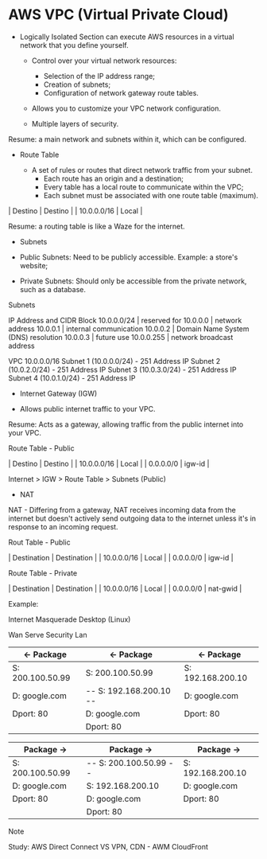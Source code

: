 # AWS VPC (Virtual Private Cloud)

- Logically Isolated Section can execute AWS resources in a virtual network that you define yourself.

  - Control over your virtual network resources:
    - Selection of the IP address range;
    - Creation of subnets;
    - Configuration of network gateway route tables.
    
  - Allows you to customize your VPC network configuration.
  - Multiple layers of security.

Resume: a main network and subnets within it, which can be configured.


- Route Table

  - A set of rules or routes that direct network traffic from your subnet.
    - Each route has an origin and a destination;
    - Every table has a local route to communicate within the VPC;
    - Each subnet must be associated with one route table (maximum).

| Destino     | Destino |
| 10.0.0.0/16 | Local   |

Resume: a routing table is like a Waze for the internet.


- Subnets
 
 - Public Subnets: Need to be publicly accessible. Example: a store's website;
 - Private Subnets: Should only be accessible from the private network, such as a database.

Subnets

IP Address and CIDR Block 10.0.0.0/24 | reserved for
10.0.0.0                              | network address
10.0.0.1                              | internal communication
10.0.0.2                              | Domain Name System (DNS) resolution
10.0.0.3                              | future use 
10.0.0.255                            | network broadcast address

VPC 10.0.0.0/16
Subnet 1 (10.0.0.0/24) - 251 Address IP
Subnet 2 (10.0.2.0/24) - 251 Address IP
Subnet 3 (10.0.3.0/24) - 251 Address IP
Subnet 4 (10.0.1.0/24) - 251 Address IP

- Internet Gateway (IGW)

- Allows public internet traffic to your VPC. 

Resume: Acts as a gateway, allowing traffic from the public internet into your VPC.

Route Table - Public

| Destino     | Destino |
| 10.0.0.0/16 | Local   |
| 0.0.0.0/0   | igw-id  |

Internet > IGW > Route Table > Subnets (Public) 

- NAT

NAT - Differing from a gateway, NAT receives incoming data from the internet but doesn't actively send outgoing data to the internet unless it's in response to an incoming request.

Rout Table - Public 

| Destination | Destination |
| 10.0.0.0/16 | Local       |
| 0.0.0.0/0   | igw-id      |

Route Table - Private

| Destination | Destination |
| 10.0.0.0/16 | Local       |
| 0.0.0.0/0   | nat-gwid    |


Example: 

Internet      Masquerade          Desktop (Linux)

Wan           Serve Security      Lan

| <- Package       | <- Package              | <- Package        |
|------------------|-------------------------|-------------------|
| S: 200.100.50.99 | S: 200.100.50.99        | S: 192.168.200.10 |
| D: google.com    | -- S: 192.168.200.10 -- | D: google.com     |
| Dport: 80        | D: google.com           | Dport: 80         |
|                  | Dport: 80               |                   |


| Package ->       | Package ->             |  Package ->       |
|------------------|------------------------|-------------------|
| S: 200.100.50.99 | -- S: 200.100.50.99 -- | S: 192.168.200.10 |
| D: google.com    | S: 192.168.200.10      | D: google.com     |
| Dport: 80        | D: google.com          | Dport: 80         |
|                  | Dport: 80              |                   |


> [!NOTE]  
> Study: AWS Direct Connect VS VPN, CDN - AWM CloudFront
